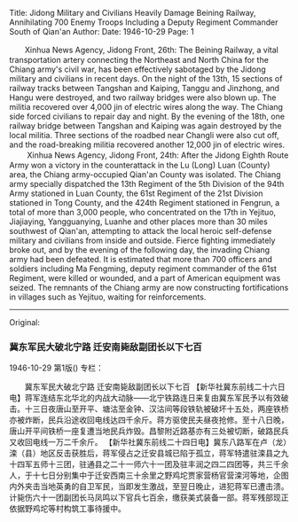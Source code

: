 Title: Jidong Military and Civilians Heavily Damage Beining Railway, Annihilating 700 Enemy Troops Including a Deputy Regiment Commander South of Qian'an
Author:
Date: 1946-10-29
Page: 1

　　Xinhua News Agency, Jidong Front, 26th: The Beining Railway, a vital transportation artery connecting the Northeast and North China for the Chiang army's civil war, has been effectively sabotaged by the Jidong military and civilians in recent days. On the night of the 13th, 15 sections of railway tracks between Tangshan and Kaiping, Tanggu and Jinzhong, and Hangu were destroyed, and two railway bridges were also blown up. The militia recovered over 4,000 jin of electric wires along the way. The Chiang side forced civilians to repair day and night. By the evening of the 18th, one railway bridge between Tangshan and Kaiping was again destroyed by the local militia. Three sections of the roadbed near Changli were also cut off, and the road-breaking militia recovered another 12,000 jin of electric wires.
　　
    Xinhua News Agency, Jidong Front, 24th: After the Jidong Eighth Route Army won a victory in the counterattack in the Lu (Long) Luan (County) area, the Chiang army-occupied Qian'an County was isolated. The Chiang army specially dispatched the 13th Regiment of the 5th Division of the 94th Army stationed in Luan County, the 61st Regiment of the 21st Division stationed in Tong County, and the 424th Regiment stationed in Fengrun, a total of more than 3,000 people, who concentrated on the 17th in Yejituo, Jiajiaying, Yangguanying, Luanhe and other places more than 30 miles southwest of Qian'an, attempting to attack the local heroic self-defense military and civilians from inside and outside. Fierce fighting immediately broke out, and by the evening of the following day, the invading Chiang army had been defeated. It is estimated that more than 700 officers and soldiers including Ma Fengming, deputy regiment commander of the 61st Regiment, were killed or wounded, and a part of American equipment was seized. The remnants of the Chiang army are now constructing fortifications in villages such as Yejituo, waiting for reinforcements.



<hr /> 

Original: 


### 冀东军民大破北宁路  迁安南毙敌副团长以下七百

1946-10-29
第1版()
专栏：

　　冀东军民大破北宁路
    迁安南毙敌副团长以下七百
    【新华社冀东前线二十六日电】蒋军连结东北华北的内战大动脉——北宁铁路连日来复由冀东军民予以有效破击。十三日夜唐山至开平、塘沽至金钟、汉沽间等段铁轨被破坏十五处，两座铁桥亦被炸断，民兵沿途收回电线达四千余斤。蒋方驱使民夫昼夜抢修。至十八日晚，唐山开平间铁桥一座复遭当地民兵炸毁。昌黎附近路基亦有三处被切断，破路民兵又收回电线一万二千余斤。
    【新华社冀东前线二十四日电】冀东八路军在卢（龙）滦（县）地区反击获胜后，蒋军侵占之迁安县城已陷于孤立，蒋军特遣驻滦县之九十四军五师十三团，驻通县之二十一师六十一团及驻丰润之四二四团等，共三千余人，于十七日分别集中于迁安西南三十余里之野鸡坨贾家营杨官营滦河等地，企图内外夹击当地英勇的自卫军民，当即发生激战，至翌日晚止，进犯蒋军已遭击溃。计毙伤六十一团副团长马凤鸣以下官兵七百余，缴获美式装备一部。蒋军残部现正依据野鸡坨等村构筑工事待援中。
